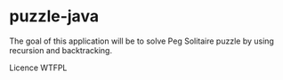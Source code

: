 # puzzle-java
The goal of this application will be to solve Peg Solitaire puzzle by using recursion and backtracking.

Licence WTFPL